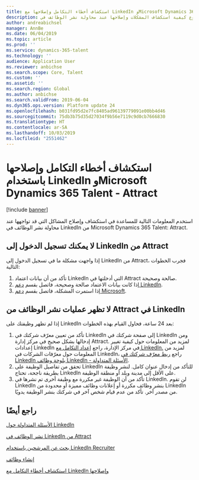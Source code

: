 ```yaml
---
title: استكشاف أخطاء التكامل وإصلاحها مع LinkedIn وMicrosoft Dynamics 365 Talent - Attract
description: يوضح هذا الموضوع كيفية استكشاف المشكلات وإصلاحها عند محاولة نشر الوظائف في LinkedIn من Microsoft Dynamics 365 Talent - Attract.
author: andreabichsel
manager: AnnBe
ms.date: 06/04/2019
ms.topic: article
ms.prod: ''
ms.service: dynamics-365-talent
ms.technology: ''
audience: Application User
ms.reviewer: anbichse
ms.search.scope: Core, Talent
ms.custom: ''
ms.assetid: ''
ms.search.region: Global
ms.author: anbichse
ms.search.validFrom: 2019-06-04
ms.dyn365.ops.version: Platform update 24
ms.openlocfilehash: b031fd95d2e7fc8405ad96139779091e00bb4d46
ms.sourcegitcommit: 75db3b75d35d27034f9b56e7119c9d0cb7666830
ms.translationtype: HT
ms.contentlocale: ar-SA
ms.lasthandoff: 10/03/2019
ms.locfileid: "2551462"
---
```

# <a name="troubleshoot-integration-with-linkedin-and-microsoft-dynamics-365-talent---attract"></a>استكشاف أخطاء التكامل وإصلاحها باستخدام LinkedIn وMicrosoft Dynamics 365 Talent - Attract

[!include [banner](../includes/banner.md)]

استخدم المعلومات التالية للمساعدة في استكشاف وإصلاح المشاكل التي قد تواجهها عند محاولة نشر الوظائف في LinkedIn من Microsoft Dynamics 365 Talent: Attract.

## <a name="you-cant-sign-in-to-linkedin-from-attract"></a>لا يمكنك تسجيل الدخول إلى LinkedIn من Attract

إذا واجهت مشكلة ما في تسجيل الدخول إلى LinkedIn من Attract، فجرب الخطوات التالية:

1. تأكد من أن بيانات اعتماد LinkedIn التي أدخلتها في Attract صالحة وصحيحة.
2. إذا كانت بيانات الاعتماد صالحة وصحيحة، فاتصل بقسم [دعم LinkedIn](https://www.linkedin.com/help/linkedin).
3. إذا استمرت المشكلة، فاتصل بقسم [دعم Microsoft](./talent-support.md).

## <a name="job-posts-from-attract-dont-appear-on-linkedin"></a>لا تظهر عمليات نشر الوظائف من Attract في LinkedIn

إذا لم تظهر وظيفتك على LinkedIn بعد 24 ساعة، فحاول القيام بهذه الخطوات:

1. تأكد من تعيين معرّف شركتك في LinkedIn إلى صفحة شركتك في LinkedIn ومن إدخالها بشكل صحيح في مركز إدارة Attract. لمزيد من المعلومات حول كيفية تغيير إعدادات LinkedIn في مركز الإدارة، راجع [إعداد التكامل مع LinkedIn.](attract-admin-linkedin.md) لمزيد من المعلومات حول معرّفات الشركات في LinkedIn، راجع [ربط معرّف شركتك في LinkedIn بلوحة وظائف LinkedIn - الأسئلة المتداولة](https://www.linkedin.com/help/linkedin/answer/98972).
2. تحقق من تفاصيل الوظيفة على LinkedIn للتأكد من إدخال عنوان كامل. لنشر وظيفة بطريقة ناجحة، تحتاج LinkedIn على الأقل إلى مدينة وبلد أو منطقة الوظيفة.
3. تأكد من أن الوظيفة غير مكررة مع وظيفة أخرى تم نشرها في LinkedIn. لن تقوم LinkedIn بنشر وظائف مكررة أو إعلانات وظائف مميزة أو محدودة من LinkedIn من مصدر آخر. تأكد من عدم قيام شخص آخر في شركتك بنشر الوظيفة يدويًا.

## <a name="see-also"></a>راجع أيضًا

[الأسئلة المتداولة حول LinkedIn](./attract-linkedin-faq.md)

[نشر الوظائف في LinkedIn من Attract](./attract-post-jobs-to-linkedin.md)

[بحث عن المرشحين باستخدام LinkedIn Recruiter](./attract-linkedin-recruiter.md)

[إنشاء وظائف](./creating-jobs-attract.md)

[استكشاف أخطاء التكامل مع LinkedIn وإصلاحها](./attract-troubleshoot-linkedin.md)
